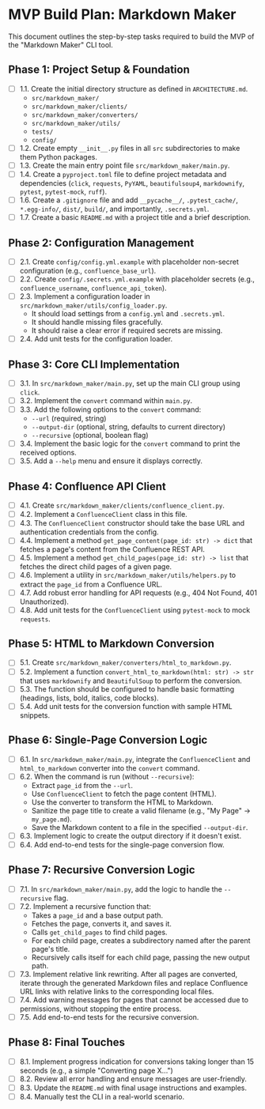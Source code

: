 # MVP Build Plan: Markdown Maker

This document outlines the step-by-step tasks required to build the MVP of the "Markdown Maker" CLI tool.

## Phase 1: Project Setup & Foundation

- [ ] 1.1. Create the initial directory structure as defined in `ARCHITECTURE.md`.
    - `src/markdown_maker/`
    - `src/markdown_maker/clients/`
    - `src/markdown_maker/converters/`
    - `src/markdown_maker/utils/`
    - `tests/`
    - `config/`
- [ ] 1.2. Create empty `__init__.py` files in all `src` subdirectories to make them Python packages.
- [ ] 1.3. Create the main entry point file `src/markdown_maker/main.py`.
- [ ] 1.4. Create a `pyproject.toml` file to define project metadata and dependencies (`click`, `requests`, `PyYAML`, `beautifulsoup4`, `markdownify`, `pytest`, `pytest-mock`, `ruff`).
- [ ] 1.6. Create a `.gitignore` file and add `__pycache__/`, `.pytest_cache/`, `*.egg-info/`, `dist/`, `build/`, and importantly, `.secrets.yml`.
- [ ] 1.7. Create a basic `README.md` with a project title and a brief description.

## Phase 2: Configuration Management

- [ ] 2.1. Create `config/config.yml.example` with placeholder non-secret configuration (e.g., `confluence_base_url`).
- [ ] 2.2. Create `config/.secrets.yml.example` with placeholder secrets (e.g., `confluence_username`, `confluence_api_token`).
- [ ] 2.3. Implement a configuration loader in `src/markdown_maker/utils/config_loader.py`.
    - It should load settings from a `config.yml` and `.secrets.yml`.
    - It should handle missing files gracefully.
    - It should raise a clear error if required secrets are missing.
- [ ] 2.4. Add unit tests for the configuration loader.

## Phase 3: Core CLI Implementation

- [ ] 3.1. In `src/markdown_maker/main.py`, set up the main CLI group using `click`.
- [ ] 3.2. Implement the `convert` command within `main.py`.
- [ ] 3.3. Add the following options to the `convert` command:
    - `--url` (required, string)
    - `--output-dir` (optional, string, defaults to current directory)
    - `--recursive` (optional, boolean flag)
- [ ] 3.4. Implement the basic logic for the `convert` command to print the received options.
- [ ] 3.5. Add a `--help` menu and ensure it displays correctly.

## Phase 4: Confluence API Client

- [ ] 4.1. Create `src/markdown_maker/clients/confluence_client.py`.
- [ ] 4.2. Implement a `ConfluenceClient` class in this file.
- [ ] 4.3. The `ConfluenceClient` constructor should take the base URL and authentication credentials from the config.
- [ ] 4.4. Implement a method `get_page_content(page_id: str) -> dict` that fetches a page's content from the Confluence REST API.
- [ ] 4.5. Implement a method `get_child_pages(page_id: str) -> list` that fetches the direct child pages of a given page.
- [ ] 4.6. Implement a utility in `src/markdown_maker/utils/helpers.py` to extract the `page_id` from a Confluence URL.
- [ ] 4.7. Add robust error handling for API requests (e.g., 404 Not Found, 401 Unauthorized).
- [ ] 4.8. Add unit tests for the `ConfluenceClient` using `pytest-mock` to mock `requests`.

## Phase 5: HTML to Markdown Conversion

- [ ] 5.1. Create `src/markdown_maker/converters/html_to_markdown.py`.
- [ ] 5.2. Implement a function `convert_html_to_markdown(html: str) -> str` that uses `markdownify` and `BeautifulSoup` to perform the conversion.
- [ ] 5.3. The function should be configured to handle basic formatting (headings, lists, bold, italics, code blocks).
- [ ] 5.4. Add unit tests for the conversion function with sample HTML snippets.

## Phase 6: Single-Page Conversion Logic

- [ ] 6.1. In `src/markdown_maker/main.py`, integrate the `ConfluenceClient` and `html_to_markdown` converter into the `convert` command.
- [ ] 6.2. When the command is run (without `--recursive`):
    - Extract `page_id` from the `--url`.
    - Use `ConfluenceClient` to fetch the page content (HTML).
    - Use the converter to transform the HTML to Markdown.
    - Sanitize the page title to create a valid filename (e.g., "My Page" -> `my_page.md`).
    - Save the Markdown content to a file in the specified `--output-dir`.
- [ ] 6.3. Implement logic to create the output directory if it doesn't exist.
- [ ] 6.4. Add end-to-end tests for the single-page conversion flow.

## Phase 7: Recursive Conversion Logic

- [ ] 7.1. In `src/markdown_maker/main.py`, add the logic to handle the `--recursive` flag.
- [ ] 7.2. Implement a recursive function that:
    - Takes a `page_id` and a base output path.
    - Fetches the page, converts it, and saves it.
    - Calls `get_child_pages` to find child pages.
    - For each child page, creates a subdirectory named after the parent page's title.
    - Recursively calls itself for each child page, passing the new output path.
- [ ] 7.3. Implement relative link rewriting. After all pages are converted, iterate through the generated Markdown files and replace Confluence URL links with relative links to the corresponding local files.
- [ ] 7.4. Add warning messages for pages that cannot be accessed due to permissions, without stopping the entire process.
- [ ] 7.5. Add end-to-end tests for the recursive conversion.

## Phase 8: Final Touches

- [ ] 8.1. Implement progress indication for conversions taking longer than 15 seconds (e.g., a simple "Converting page X...")
- [ ] 8.2. Review all error handling and ensure messages are user-friendly.
- [ ] 8.3. Update the `README.md` with final usage instructions and examples.
- [ ] 8.4. Manually test the CLI in a real-world scenario.
